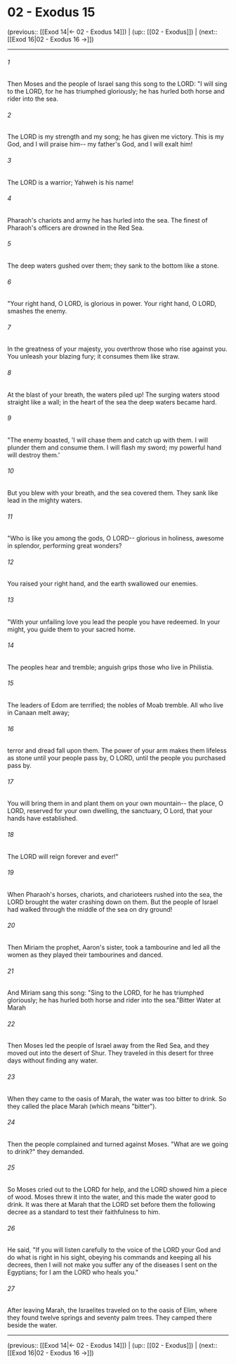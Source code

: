 # 02 - Exodus 15

(previous:: [[Exod 14|← 02 - Exodus 14]]) | (up:: [[02 - Exodus]]) | (next:: [[Exod 16|02 - Exodus 16 →]])

***


###### 1 
Then Moses and the people of Israel sang this song to the LORD: "I will sing to the LORD, for he has triumphed gloriously; he has hurled both horse and rider into the sea. 

###### 2 
The LORD is my strength and my song; he has given me victory. This is my God, and I will praise him-- my father's God, and I will exalt him! 

###### 3 
The LORD is a warrior; Yahweh is his name! 

###### 4 
Pharaoh's chariots and army he has hurled into the sea. The finest of Pharaoh's officers are drowned in the Red Sea. 

###### 5 
The deep waters gushed over them; they sank to the bottom like a stone. 

###### 6 
"Your right hand, O LORD, is glorious in power. Your right hand, O LORD, smashes the enemy. 

###### 7 
In the greatness of your majesty, you overthrow those who rise against you. You unleash your blazing fury; it consumes them like straw. 

###### 8 
At the blast of your breath, the waters piled up! The surging waters stood straight like a wall; in the heart of the sea the deep waters became hard. 

###### 9 
"The enemy boasted, 'I will chase them and catch up with them. I will plunder them and consume them. I will flash my sword; my powerful hand will destroy them.' 

###### 10 
But you blew with your breath, and the sea covered them. They sank like lead in the mighty waters. 

###### 11 
"Who is like you among the gods, O LORD-- glorious in holiness, awesome in splendor, performing great wonders? 

###### 12 
You raised your right hand, and the earth swallowed our enemies. 

###### 13 
"With your unfailing love you lead the people you have redeemed. In your might, you guide them to your sacred home. 

###### 14 
The peoples hear and tremble; anguish grips those who live in Philistia. 

###### 15 
The leaders of Edom are terrified; the nobles of Moab tremble. All who live in Canaan melt away; 

###### 16 
terror and dread fall upon them. The power of your arm makes them lifeless as stone until your people pass by, O LORD, until the people you purchased pass by. 

###### 17 
You will bring them in and plant them on your own mountain-- the place, O LORD, reserved for your own dwelling, the sanctuary, O Lord, that your hands have established. 

###### 18 
The LORD will reign forever and ever!" 

###### 19 
When Pharaoh's horses, chariots, and charioteers rushed into the sea, the LORD brought the water crashing down on them. But the people of Israel had walked through the middle of the sea on dry ground! 

###### 20 
Then Miriam the prophet, Aaron's sister, took a tambourine and led all the women as they played their tambourines and danced. 

###### 21 
And Miriam sang this song: "Sing to the LORD, for he has triumphed gloriously; he has hurled both horse and rider into the sea."Bitter Water at Marah 

###### 22 
Then Moses led the people of Israel away from the Red Sea, and they moved out into the desert of Shur. They traveled in this desert for three days without finding any water. 

###### 23 
When they came to the oasis of Marah, the water was too bitter to drink. So they called the place Marah (which means "bitter"). 

###### 24 
Then the people complained and turned against Moses. "What are we going to drink?" they demanded. 

###### 25 
So Moses cried out to the LORD for help, and the LORD showed him a piece of wood. Moses threw it into the water, and this made the water good to drink. It was there at Marah that the LORD set before them the following decree as a standard to test their faithfulness to him. 

###### 26 
He said, "If you will listen carefully to the voice of the LORD your God and do what is right in his sight, obeying his commands and keeping all his decrees, then I will not make you suffer any of the diseases I sent on the Egyptians; for I am the LORD who heals you." 

###### 27 
After leaving Marah, the Israelites traveled on to the oasis of Elim, where they found twelve springs and seventy palm trees. They camped there beside the water.

***

(previous:: [[Exod 14|← 02 - Exodus 14]]) | (up:: [[02 - Exodus]]) | (next:: [[Exod 16|02 - Exodus 16 →]])
